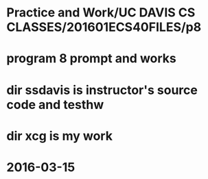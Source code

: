 # Practice and Work/UC DAVIS CS CLASSES/201601ECS40FILES/p8
# program 8 prompt and works
# dir ssdavis is instructor's source code and testhw
# dir xcg is my work
# 2016-03-15

